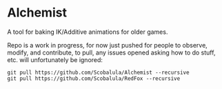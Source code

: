 # Alchemist
A tool for baking IK/Additive animations for older games.

Repo is a work in progress, for now just pushed for people to observe, modify, and contribute, to pull, any issues opened asking how to do stuff, etc. will unfortunately be ignored:

```
git pull https://github.com/Scobalula/Alchemist --recursive
git pull https://github.com/Scobalula/RedFox --recursive
```